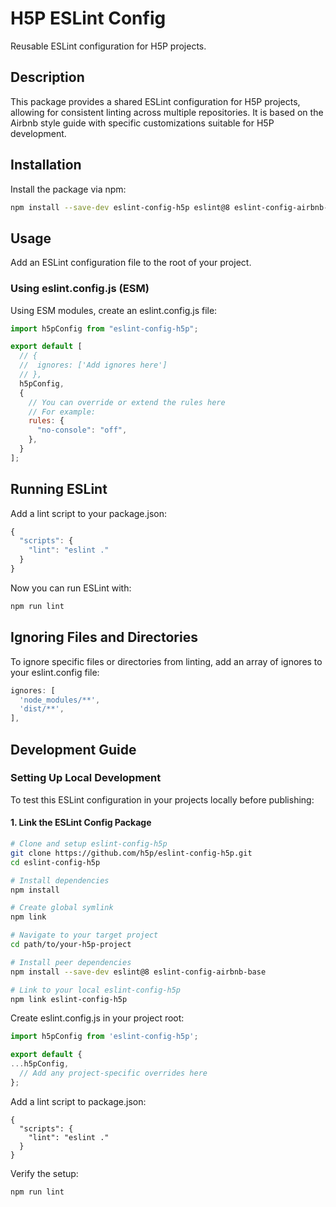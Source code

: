 # H5P ESLint Config

Reusable ESLint configuration for H5P projects.

## Description
This package provides a shared ESLint configuration for H5P projects, allowing for consistent linting across multiple repositories. It is based on the Airbnb style guide with specific customizations suitable for H5P development.

## Installation
Install the package via npm:

```bash
npm install --save-dev eslint-config-h5p eslint@8 eslint-config-airbnb-base
```

## Usage
Add an ESLint configuration file to the root of your project.

### Using eslint.config.js (ESM)
Using ESM modules, create an eslint.config.js file:

```javascript
import h5pConfig from "eslint-config-h5p";

export default [
  // {
  //  ignores: ['Add ignores here']
  // },
  h5pConfig,
  {
    // You can override or extend the rules here
    // For example:
    rules: {
      "no-console": "off",
    },
  }
];
```

## Running ESLint
Add a lint script to your package.json:

```javascript
{
  "scripts": {
    "lint": "eslint ."
  }
}
```

Now you can run ESLint with:
```bash
npm run lint
```

## Ignoring Files and Directories
To ignore specific files or directories from linting, add an array of ignores to your eslint.config file:

```javascript
ignores: [
  'node_modules/**',
  'dist/**',
],
```


## Development Guide

### Setting Up Local Development

To test this ESLint configuration in your projects locally before publishing:

#### 1. Link the ESLint Config Package

```bash
# Clone and setup eslint-config-h5p
git clone https://github.com/h5p/eslint-config-h5p.git
cd eslint-config-h5p

# Install dependencies
npm install

# Create global symlink
npm link

# Navigate to your target project
cd path/to/your-h5p-project

# Install peer dependencies
npm install --save-dev eslint@8 eslint-config-airbnb-base

# Link to your local eslint-config-h5p
npm link eslint-config-h5p
```

Create eslint.config.js in your project root:

```javascript
import h5pConfig from 'eslint-config-h5p';

export default {
...h5pConfig,
  // Add any project-specific overrides here
};
```

Add a lint script to package.json:
```
{
  "scripts": {
    "lint": "eslint ."
  }
}
```

Verify the setup:

```bash
npm run lint
```
